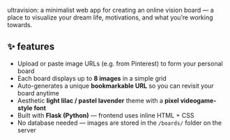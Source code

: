 ultravision: a minimalist web app for creating an online vision board — a place to visualize your dream life, motivations, and what you’re working towards.

## ✨ features

- Upload or paste image URLs (e.g. from Pinterest) to form your personal board
- Each board displays up to **8 images** in a simple grid
- Auto-generates a unique **bookmarkable URL** so you can revisit your board anytime
- Aesthetic **light lilac / pastel lavender** theme with a **pixel videogame-style font**
- Built with **Flask (Python)** — frontend uses inline HTML + CSS
- No database needed — images are stored in the `/boards/` folder on the server
